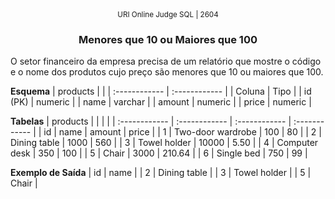 <center>
	<small>URI Online Judge SQL | 2604</small>
	<h3>Menores que 10 ou Maiores que 100</h3>
</center>

O setor financeiro da empresa precisa de um relatório que mostre o código e o nome dos produtos cujo preço são menores que 10 ou maiores que 100.

**Esquema**
| products  | |
| :------------ | :------------ |
| Coluna | Tipo |
| id (PK) | numeric  |
| name | varchar |
| amount | numeric |
| price | numeric |
									
**Tabelas**
| products | | | |
| :------------ | :------------ | :------------ | :------------ |
| id | name | amount | price |
| 1 | Two-door wardrobe | 100 | 80 |
| 2 | Dining table | 1000 | 560 |
| 3 | Towel holder | 10000 | 5.50 |
| 4 | Computer desk | 350 | 100 |
| 5 | Chair | 3000 | 210.64 |
| 6 | Single bed | 750 | 99 |

**Exemplo de Saída**
| id | name |
| 2 | Dining table |
| 3 | Towel holder |
| 5 | Chair |






